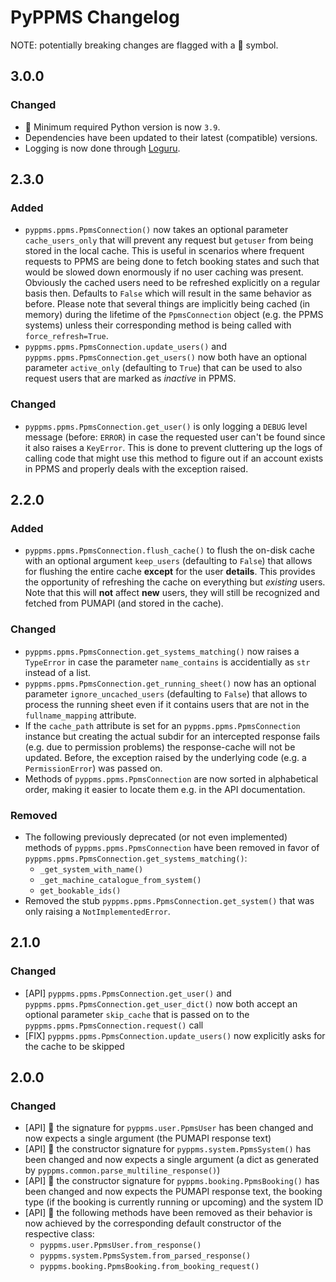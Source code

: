 # PyPPMS Changelog

<!-- markdownlint-disable MD024 (no-duplicate-header) -->

NOTE: potentially breaking changes are flagged with a 🧨 symbol.

## 3.0.0

### Changed

- 🧨 Minimum required Python version is now `3.9`.
- Dependencies have been updated to their latest (compatible) versions.
- Logging is now done through [Loguru](https://pypi.org/project/loguru/).

## 2.3.0

### Added

- `pyppms.ppms.PpmsConnection()` now takes an optional parameter
  `cache_users_only` that will prevent any request but `getuser` from being
  stored in the local cache. This is useful in scenarios where frequent requests
  to PPMS are being done to fetch booking states and such that would be slowed
  down enormously if no user caching was present. Obviously the cached users
  need to be refreshed explicitly on a regular basis then. Defaults to `False`
  which will result in the same behavior as before.
  Please note that several things are implicitly being cached (in memory) during
  the lifetime of the `PpmsConnection` object (e.g. the PPMS systems) unless
  their corresponding method is being called with `force_refresh=True`.
- `pyppms.ppms.PpmsConnection.update_users()` and
  `pyppms.ppms.PpmsConnection.get_users()` now both have an optional parameter
  `active_only` (defaulting to `True`) that can be used to also request users
  that are marked as *inactive* in PPMS.

### Changed

- `pyppms.ppms.PpmsConnection.get_user()` is only logging a `DEBUG` level
  message (before: `ERROR`) in case the requested user can't be found since it
  also raises a `KeyError`. This is done to prevent cluttering up the logs of
  calling code that might use this method to figure out if an account exists in
  PPMS and properly deals with the exception raised.

## 2.2.0

### Added

- `pyppms.ppms.PpmsConnection.flush_cache()` to flush the on-disk cache with an
  optional argument `keep_users` (defaulting to `False`) that allows for
  flushing the entire cache **except** for the user **details**. This provides
  the opportunity of refreshing the cache on everything but *existing* users.
  Note that this will **not** affect **new** users, they will still be
  recognized and fetched from PUMAPI (and stored in the cache).

### Changed

- `pyppms.ppms.PpmsConnection.get_systems_matching()` now raises a `TypeError`
  in case the parameter `name_contains` is accidentially as `str` instead of a
  list.
- `pyppms.ppms.PpmsConnection.get_running_sheet()` now has an optional parameter
  `ignore_uncached_users` (defaulting to `False`) that allows to process the
  running sheet even if it contains users that are not in the `fullname_mapping`
  attribute.
- If the `cache_path` attribute is set for an `pyppms.ppms.PpmsConnection`
  instance but creating the actual subdir for an intercepted response fails
  (e.g. due to permission problems) the response-cache will not be updated.
  Before, the exception raised by the underlying code (e.g. a `PermissionError`)
  was passed on.
- Methods of `pyppms.ppms.PpmsConnection` are now sorted in alphabetical order,
  making it easier to locate them e.g. in the API documentation.

### Removed

- The following previously deprecated (or not even implemented) methods of
  `pyppms.ppms.PpmsConnection` have been removed in favor of
  `pyppms.ppms.PpmsConnection.get_systems_matching()`:
  - `_get_system_with_name()`
  - `_get_machine_catalogue_from_system()`
  - `get_bookable_ids()`
- Removed the stub `pyppms.ppms.PpmsConnection.get_system()` that was only
  raising a `NotImplementedError`.

## 2.1.0

### Changed

- [API] `pyppms.ppms.PpmsConnection.get_user()` and
  `pyppms.ppms.PpmsConnection.get_user_dict()` now both accept an optional
  parameter `skip_cache` that is passed on to the
  `pyppms.ppms.PpmsConnection.request()` call
- [FIX] `pyppms.ppms.PpmsConnection.update_users()` now explicitly asks for the
  cache to be skipped

## 2.0.0

### Changed

- [API] 🧨 the signature for `pyppms.user.PpmsUser` has been changed and now
  expects a single argument (the PUMAPI response text)
- [API] 🧨 the constructor signature for `pyppms.system.PpmsSystem()` has been
  changed and now expects a single argument (a dict as generated by
  `pyppms.common.parse_multiline_response()`)
- [API] 🧨 the constructor signature for `pyppms.booking.PpmsBooking()` has been
  changed and now expects the PUMAPI response text, the booking type (if the
  booking is currently running or upcoming) and the system ID
- [API] 🧨 the following methods have been removed as their behavior is now
  achieved by the corresponding default constructor of the respective class:
  - `pyppms.user.PpmsUser.from_response()`
  - `pyppms.system.PpmsSystem.from_parsed_response()`
  - `pyppms.booking.PpmsBooking.from_booking_request()`
